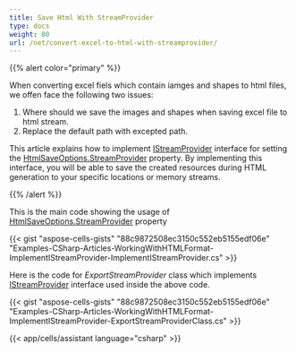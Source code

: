 ```yaml
---
title: Save Html With StreamProvider
type: docs
weight: 80
url: /net/convert-excel-to-html-with-streamprovider/
---
```


{{% alert color="primary" %}} 

When converting excel fiels which contain iamges and shapes to html files, we offen face the following two issues:
1. Where should we save the images and shapes when saving excel file to html stream.
1. Replace the default path with excepted path.

This article explains how to implement [IStreamProvider](https://reference.aspose.com/cells/net/aspose.cells/istreamprovider) interface for setting the [HtmlSaveOptions.StreamProvider](https://reference.aspose.com/cells/net/aspose.cells/htmlsaveoptions/properties/streamprovider) property. By implementing this interface, you will be able to save the created resources during HTML generation to your specific locations or memory streams.

{{% /alert %}} 

This is the main code showing the usage of [HtmlSaveOptions.StreamProvider](https://reference.aspose.com/cells/net/aspose.cells/htmlsaveoptions/properties/streamprovider) property



{{< gist "aspose-cells-gists" "88c9872508ec3150c552eb5155edf06e" "Examples-CSharp-Articles-WorkingWithHTMLFormat-ImplementIStreamProvider-ImplementIStreamProvider.cs" >}}



Here is the code for *ExportStreamProvider* class which implements [IStreamProvider](https://reference.aspose.com/cells/net/aspose.cells/istreamprovider) interface used inside the above code.



{{< gist "aspose-cells-gists" "88c9872508ec3150c552eb5155edf06e" "Examples-CSharp-Articles-WorkingWithHTMLFormat-ImplementIStreamProvider-ExportStreamProviderClass.cs" >}}

{{< app/cells/assistant language="csharp" >}}